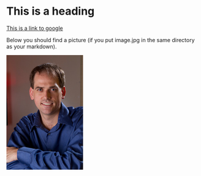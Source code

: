 # This is a heading

[This is a link to google](https://google.com)

Below you should find a picture (if you put image.jpg in the same directory as your markdown).

![](image.jpg) 
